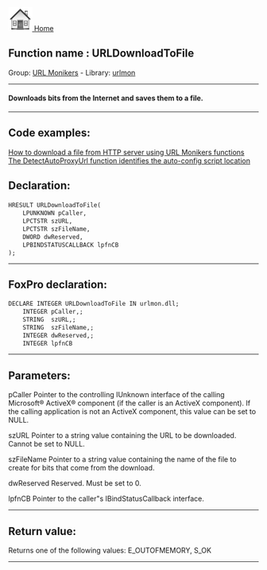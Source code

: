 [<img src="../../images/home.png"> Home ](https://github.com/VFPX/Win32API)  

## Function name : URLDownloadToFile
Group: [URL Monikers](../../functions_group.md#URL_Monikers)  -  Library: [urlmon](../../Libraries.md#urlmon)  
***  


#### Downloads bits from the Internet and saves them to a file.
***  


## Code examples:
[How to download a file from HTTP server using URL Monikers functions](../../samples/sample_175.md)  
[The DetectAutoProxyUrl function identifies the auto-config script location](../../samples/sample_341.md)  

## Declaration:
```foxpro  
HRESULT URLDownloadToFile(
	LPUNKNOWN pCaller,
    LPCTSTR szURL,
    LPCTSTR szFileName,
    DWORD dwReserved,
    LPBINDSTATUSCALLBACK lpfnCB
);  
```  
***  


## FoxPro declaration:
```foxpro  
DECLARE INTEGER URLDownloadToFile IN urlmon.dll;
	INTEGER pCaller,;
	STRING  szURL,;
	STRING  szFileName,;
	INTEGER dwReserved,;
	INTEGER lpfnCB  
```  
***  


## Parameters:
pCaller
Pointer to the controlling IUnknown interface of the calling Microsoft&reg; ActiveX&reg; component (if the caller is an ActiveX component). If the calling application is not an ActiveX component, this value can be set to NULL. 

szURL
Pointer to a string value containing the URL to be downloaded. Cannot be set to NULL. 

szFileName
Pointer to a string value containing the name of the file to create for bits that come from the download. 

dwReserved
Reserved. Must be set to 0.

lpfnCB
Pointer to the caller"s IBindStatusCallback interface.   
***  


## Return value:
Returns one of the following values: E_OUTOFMEMORY, S_OK  
***  

